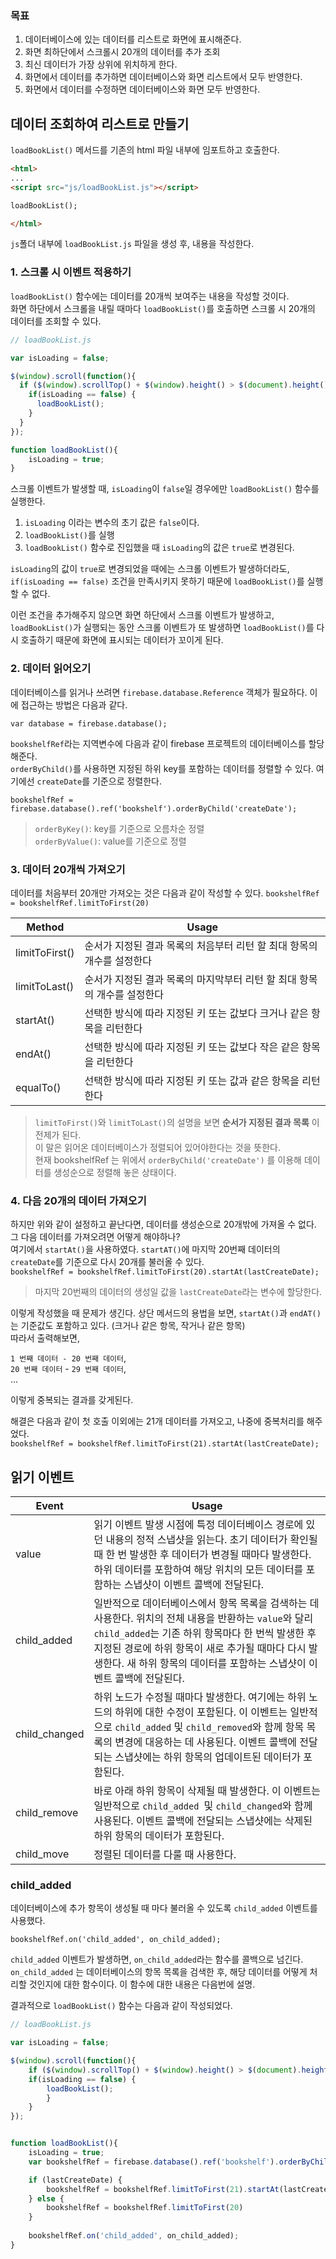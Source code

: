 ### 목표

1. 데이터베이스에 있는 데이터를 리스트로 화면에 표시해준다.
2. 화면 최하단에서 스크롤시 20개의 데이터를 추가 조회
3. 최신 데이터가 가장 상위에 위치하게 한다.
4. 화면에서 데이터를 추가하면 데이터베이스와 화면 리스트에서 모두 반영한다. 
5. 화면에서 데이터를 수정하면 데이터베이스와 화면 모두 반영한다.

## 데이터 조회하여 리스트로 만들기

`loadBookList()` 메서드를 기존의 html 파일 내부에 임포트하고 호출한다.

```html
<html>
...
<script src="js/loadBookList.js"></script>

loadBookList();

</html>
```

`js`폴더 내부에 `loadBookList.js` 파일을 생성 후, 내용을 작성한다.


### 1. 스크롤 시 이벤트 적용하기
`loadBookList()` 함수에는 데이터를 20개씩 보여주는 내용을 작성할 것이다.   
화면 하단에서 스크롤을 내릴 때마다 `loadBookList()`를 호출하면 스크롤 시 20개의 데이터를 조회할 수 있다. 

```javascript
// loadBookList.js

var isLoading = false;

$(window).scroll(function(){
  if ($(window).scrollTop() + $(window).height() > $(document).height() - 100) {
    if(isLoading == false) {
      loadBookList();
    }
  }
});

function loadBookList(){
	isLoading = true;
}
```

스크롤 이벤트가 발생할 때, `isLoading`이 `false`일 경우에만 `loadBookList()` 함수를 실행한다.

1. `isLoading` 이라는 변수의 초기 값은 `false`이다.
2. `loadBookList()`를 실행
3. `loadBookList()` 함수로 진입했을 때 `isLoading`의 값은 `true`로 변경된다. 

`isLoading`의 값이 `true`로 변경되었을 때에는 스크롤 이벤트가 발생하더라도,   
`if(isLoading == false)` 조건을 만족시키지 못하기 때문에 `loadBookList()`를 실행할 수 없다.   

이런 조건을 추가해주지 않으면 화면 하단에서 스크롤 이벤트가 발생하고, `loadBookList()`가 실행되는 동안 스크롤 이벤트가 또 발생하면 `loadBookList()`를 다시 호출하기 때문에 화면에 표시되는 데이터가 꼬이게 된다. 


### 2. 데이터 읽어오기
데이터베이스를 읽거나 쓰려면 `firebase.database.Reference` 객체가 필요하다.
이에 접근하는 방법은 다음과 같다.

```
var database = firebase.database();
```

`bookshelfRef`라는 지역변수에 다음과 같이 firebase 프로젝트의 데이터베이스를 할당해준다.  
`orderByChild()`를 사용하면  지정된 하위 key를 포함하는 데이터를 정렬할 수 있다. 여기에선 `createDate`를 기준으로 정렬한다. 

```
bookshelfRef = firebase.database().ref('bookshelf').orderByChild('createDate');
```
> `orderByKey()`: key를 기준으로 오름차순 정렬  
> `orderByValue()`: value를 기준으로 정렬

### 3. 데이터 20개씩 가져오기
데이터를 처음부터 20개만 가져오는 것은 다음과 같이 작성할 수 있다.
`bookshelfRef = bookshelfRef.limitToFirst(20)`

| Method | Usage |
| --- | --- |
| limitToFirst() | 순서가 지정된 결과 목록의 처음부터 리턴 할 최대 항목의 개수를 설정한다 |
| limitToLast() | 순서가 지정된 결과 목록의 마지막부터 리턴 할 최대 항목의 개수를 설정한다 |
| startAt() | 선택한 방식에 따라 지정된 키 또는 값보다 크거나 같은 항목을 리턴한다 |
| endAt() | 선택한 방식에 따라 지정된 키 또는 값보다 작은 같은 항목을 리턴한다 |
| equalTo() | 선택한 방식에 따라 지정된 키 또는 값과 같은 항목을 리턴한다 |

> `limitToFirst()`와 `limitToLast()`의 설명을 보면 **순서가 지정된 결과 목록** 이 전제가 된다.   
> 이 말은 읽어온 데이터베이스가 정렬되어 있어야한다는 것을 뜻한다.  
> 현재 bookshelfRef 는 위에서 `orderByChild('createDate')` 를 이용해 데이터를 생성순으로 정렬해 놓은 상태이다. 

### 4. 다음 20개의 데이터 가져오기
하지만 위와 같이 설정하고 끝난다면, 데이터를 생성순으로 20개밖에 가져올 수 없다. 그 다음 데이터를 가져오려면 어떻게 해야하나?  
여기에서 `startAt()`을 사용하였다. 
`startAT()`에 마지막 20번째 데이터의 `createDate`를 기준으로 다시 20개를 불러올 수 있다.   
`bookshelfRef = bookshelfRef.limitToFirst(20).startAt(lastCreateDate);` 
> 마지막 20번째의 데이터의 생성일 값을 `lastCreateDate`라는 변수에 할당한다.  

이렇게 작성했을 때 문제가 생긴다. 
상단 메서드의 용법을 보면, `startAt()`과  `endAT()`는 기준값도 포함하고 있다. (크거나 같은 항목, 작거나 같은 항목)  
따라서 출력해보면,   

`1 번째 데이터 - 20 번째 데이터`,  
`20 번째 데이터` - `29 번째 데이터`,  
...

이렇게 중복되는 결과를 갖게된다. 

해결은 다음과 같이 첫 호출 이외에는 21개 데이터를 가져오고, 나중에 중복처리를 해주었다.  
`bookshelfRef = bookshelfRef.limitToFirst(21).startAt(lastCreateDate);`  


## 읽기 이벤트 

| Event | Usage |
| --- | --- |
| value | 읽기 이벤트 발생 시점에 특정 데이터베이스 경로에 있던 내용의 정적 스냅샷을 읽는다. 초기 데이터가 확인될 때 한 번 발생한 후 데이터가 변경될 때마다 발생한다. 하위 데이터를 포함하여 해당 위치의 모든 데이터를 포함하는 스냅샷이 이벤트 콜백에 전달된다. |
| child_added | 일반적으로 데이터베이스에서 항목 목록을 검색하는 데 사용한다. 위치의 전체 내용을 반환하는 `value`와 달리 `child_added`는 기존 하위 항목마다 한 번씩 발생한 후 지정된 경로에 하위 항목이 새로 추가될 때마다 다시 발생한다. 새 하위 항목의 데이터를 포함하는 스냅샷이 이벤트 콜백에 전달된다. |
| child_changed | 하위 노드가 수정될 때마다 발생한다. 여기에는 하위 노드의 하위에 대한 수정이 포함된다. 이 이벤트는 일반적으로 `child_added` 및 `child_removed`와 함께 항목 목록의 변경에 대응하는 데 사용된다. 이벤트 콜백에 전달되는 스냅샷에는 하위 항목의 업데이트된 데이터가 포함된다. |
| child_remove | 바로 아래 하위 항목이 삭제될 때 발생한다. 이 이벤트는 일반적으로 `child_added `및 `child_changed`와 함께 사용된다. 이벤트 콜백에 전달되는 스냅샷에는 삭제된 하위 항목의 데이터가 포함된다. |
| child_move | 정렬된 데이터를 다룰 때 사용한다. | 

### child_added

데이터베이스에 추가 항목이 생성될 때 마다 불러올 수 있도록 `child_added` 이벤트를 사용했다.

`bookshelfRef.on('child_added', on_child_added);`  

`child_added` 이벤트가 발생하면, `on_child_added`라는 함수를 콜백으로 넘긴다. 
`on_child_added` 는 데이터베이스의 항목 목록을 검색한 후, 해당 데이터를 어떻게 처리할 것인지에 대한 함수이다. 이 함수에 대한 내용은 다음번에 설명.

결과적으로 `loadBookList()` 함수는 다음과 같이 작성되었다. 

```javascript
// loadBookList.js

var isLoading = false;

$(window).scroll(function(){
	if ($(window).scrollTop() + $(window).height() > $(document).height() - 100) {
	if(isLoading == false) {
		loadBookList();
		}
	}
});


function loadBookList(){
	isLoading = true;
	var bookshelfRef = firebase.database().ref('bookshelf').orderByChild('createDate');

	if (lastCreateDate) {
		bookshelfRef = bookshelfRef.limitToFirst(21).startAt(lastCreateDate);
	} else {
		bookshelfRef = bookshelfRef.limitToFirst(20)
	}
	
	bookshelfRef.on('child_added', on_child_added);
}
```






